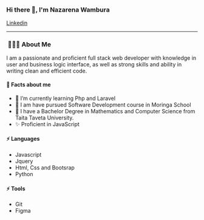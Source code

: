 ### Hi there 👋, I'm Nazarena Wambura

[Linkedin](https://www.linkedin.com/in/nazarena-wambura/)

---

<h3> &nbsp;👩🏾‍💻 About Me </h3>
I am a passionate and proficient full stack web developer with knowledge in user and business  logic interface, as well as strong skills and ability in writing clean and efficient code.

#### 🤔 Facts about me
- 🌱 I’m currently learning Php and Laravel
- 📝 I am have pursued Software Development course in Moringa School
- 📝 I have a Bachelor Degree in Mathematics and Computer Science from Taita Taveta University.
- ✨ Proficient in JavaScript

#### ⚡ Languages
* Javascript
* Jquery
* Html, Css and Bootsrap
* Python

#### ⚡ Tools
* Git
* Figma


